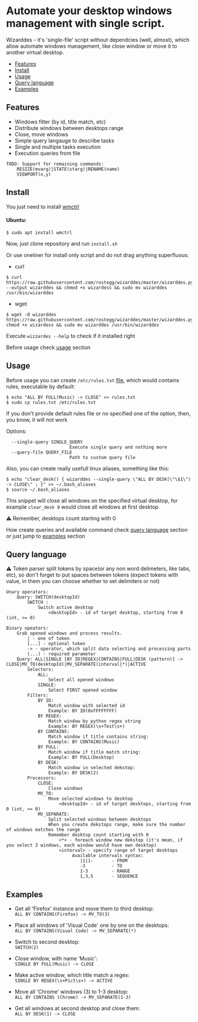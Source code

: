 # Automate your desktop windows management with single script.

Wizarddes - it's 'single-file' script without dependcies (well, almost), which allow automate windows management, like close window or move it to another virtual desktop.   
  
<!-- TOC depthFrom:1 depthTo:3 withLinks:1 updateOnSave:1 orderedList:0 -->
* [Features](#features)
* [Install](#install)
* [Usage](#usage)
* [Query language](#query-language)
* [Examples](#examples)
<!-- /TOC -->
  
## Features

* Windows filter (by id, title match, etc)  
* Distribute windows between desktops range  
* Close, move windows  
* Simple query langauge to describe tasks  
* Single and multiple tasks execution 
* Execution queries from file

```
TODO: Support for remaining commands:  
    RESIZE(mvarg)|STATE(starg)|RENAME(name)
    VIEWPORT(x,y)
```

## Install

You just need to install [wmctrl](https://linux.die.net/man/1/wmctrl)  

#### Ubuntu:  
```
$ sudo apt install wmctrl
```
  
Now, just clone repository and run `install.sh`

Or use oneliner for install only script and do not drag anything superfluous: 

* curl
```
$ curl https://raw.githubusercontent.com/rostegg/wizarddes/master/wizarddes.py --output wizarddes && chmod +x wizardess && sudo mv wizarddes /usr/bin/wizarddes
```
* wget
```
$ wget -O wizarddes https://raw.githubusercontent.com/rostegg/wizarddes/master/wizarddes.py&& chmod +x wizardess && sudo mv wizarddes /usr/bin/wizarddes
```
Execute `wizzardes --help` to check if it installed right   

Before usage check [usage](#usage) section

## Usage
Before usage you can create `/etc/rules.txt` [file](https://github.com/rostegg/wizarddes/blob/master/rules.txt), which would contains rules, executable by default:  

```
$ echo "ALL BY FULL(Music) -> CLOSE" >> rules.txt
$ sudo cp rules.txt /etc/rules.txt
```

If you don't provide default rules file or no specified one of the option, then, you know, it will not work  

Options:  
```
  --single-query SINGLE_QUERY
                        Execute single query and nothing more
  --query-file QUERY_FILE
                        Path to custom query file
```

Also, you can create really usefull linux aliases, something like this:  
```
$ echo "clear_desk() { wizarddes --single-query \"ALL BY DESK(\"\$1\") -> CLOSE\" ; }" >> ~/.bash_aliases
$ source ~/.bash_aliases
```
This snippet will close all windows on the specified virtual desktop, for example `clear_desk 0` would close all windows at first desktop  

:warning: Remember, desktops count starting with 0

How create queries and available command check [query language](#query-language) section or just jump to [examples](#examples) section  

## Query language

:warning: Token parser split tokens by space(or any non word delimeters, like tabs, etc), so don't forget to put spaces between tokens (expect tokens with value, in them you can choose whether to set delimiters or not)    

```
Unary operators:
    Query: SWITCH(desktopId)
        SWITCH : 
            Switch active desktop
                <desktopId> - id of target desktop, starting from 0 (int, >= 0)

Binary opeators:
    Grab opened windows and process results.
        | - one of token
        [...] - optional token
        -> - operator, which split data selecting and processing parts
        (...) - required parameter
    Query: ALL|SINGLE [BY ID|REGEX|CONTAINS|FULL|DESK (pattern)] -> CLOSE|MV_TO(desktopId)|MV_SEPARATE(interval|*)|ACTIVE
        Selectors:
            ALL:
                Select all opened windows
            SINGLE:
                Select FIRST opened window
        Filters:
            BY ID:
                Match window with selected id
                Example: BY ID(0xFFFFFFFF)
            BY REGEX:
                Match window by python regex string
                Example: BY REGEX(\s+Test\s+)
            BY CONTAINS:
                Match window if title contains string:
                Example: BY CONTAINS(Music)
            BY FULL:
                Match window if title match string:
                Example: BY FULL(Desktop)
            BY DESK:
                Match window in selected dekstop:
                Example: BY DESK(2)
        Processors:
            CLOSE:
                Close windows
            MV_TO:
                Move selected windows to desktop
                    <desktopId> - id of target desktops, starting from 0 (int, >= 0)
            MV_SEPARATE:
                Split selected windows between desktops
                When you create dekstops range, make sure the number of windows matches the range
                Remember desktop count starting with 0
                    <*> - foreach window new dekstop (it's mean, if you select 3 windows, each window would have own desktop)
                    <interval> - specify range of target desktops
                         Available intervals syntax:
                            |1|1-       - FROM
                            -3          - TO
                            1-3         - RANGE
                            1,3,5       - SEQUENCE
```
## Examples

* Get all 'Firefox' instance and move them to third desktop:  
    `ALL BY CONTAINS(Firefox) -> MV_TO(3)`  
    
* Place all windows of 'Visual Code' one by one on the desktops:  
     `ALL BY CONTAINS(Visual Code) -> MV_SEPARATE(*)`  
     
* Switch to second desktop:   
    `SWITCH(2)`  
    
* Close window, with name 'Music':  
    `SINGLE BY FULL(Music) -> CLOSE`  
    
* Make active window, which title match a regex:  
    `SINGLE BY REGEX(\s+Pict\s+) -> ACTIVE`  
    
* Move all 'Chrome' windows (3) to 1-3 desktop:  
    `ALL BY CONTAINS (Chrome) -> MV_SEPARATE(1-3)`  
    
* Get all windows at second desktop and close them:  
    `ALL BY DESK(1) -> CLOSE`  
    

